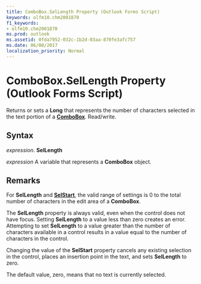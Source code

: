 ```yaml
---
title: ComboBox.SelLength Property (Outlook Forms Script)
keywords: olfm10.chm2001870
f1_keywords:
- olfm10.chm2001870
ms.prod: outlook
ms.assetid: 0fda7952-032c-1b2d-03aa-870fe3afc757
ms.date: 06/08/2017
localization_priority: Normal
---
```



# ComboBox.SelLength Property (Outlook Forms Script)

Returns or sets a  **Long** that represents the number of characters selected in the text portion of a **[ComboBox](Outlook.combobox.md)**. Read/write.


## Syntax

_expression_. **SelLength**

_expression_ A variable that represents a  **ComboBox** object.


## Remarks

For  **SelLength** and **[SelStart](Outlook.combobox.selstart.md)**, the valid range of settings is 0 to the total number of characters in the edit area of a  **ComboBox**.

The  **SelLength** property is always valid, even when the control does not have focus. Setting **SelLength** to a value less than zero creates an error. Attempting to set **SelLength** to a value greater than the number of characters available in a control results in a value equal to the number of characters in the control.

Changing the value of the  **SelStart** property cancels any existing selection in the control, places an insertion point in the text, and sets **SelLength** to zero.

The default value, zero, means that no text is currently selected.


